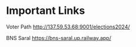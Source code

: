 # Important Links

Voter Path
http://137.59.53.68:9001/elections2024/

BNS Saral
https://bns-saral.up.railway.app/
